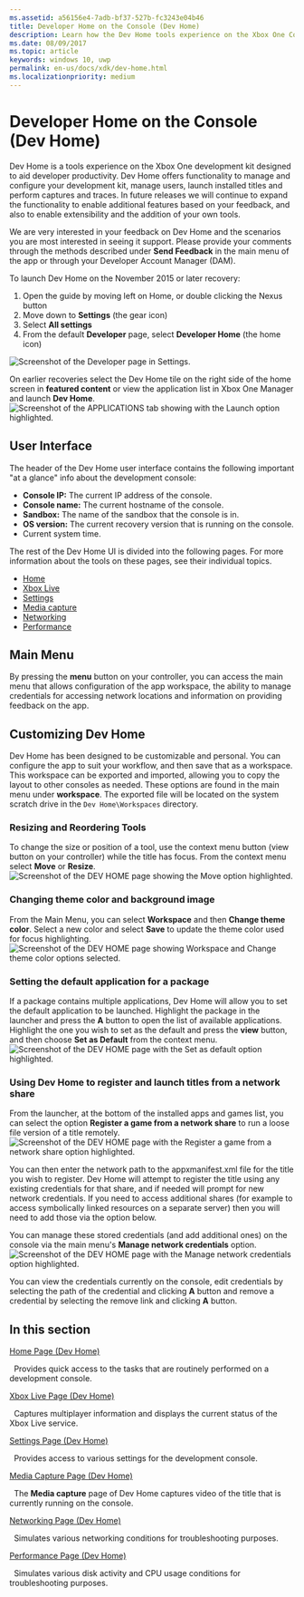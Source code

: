```yaml
---
ms.assetid: a56156e4-7adb-bf37-527b-fc3243e04b46
title: Developer Home on the Console (Dev Home)
description: Learn how the Dev Home tools experience on the Xbox One Console development kit aids developer productivity.
ms.date: 08/09/2017
ms.topic: article
keywords: windows 10, uwp
permalink: en-us/docs/xdk/dev-home.html
ms.localizationpriority: medium
---
```

# Developer Home on the Console (Dev Home)
   
  
Dev Home is a tools experience on the Xbox One development kit designed to aid developer productivity. Dev Home offers functionality to manage and configure your development kit, manage users, launch installed titles and perform captures and traces. In future releases we will continue to expand the functionality to enable additional features based on your feedback, and also to enable extensibility and the addition of your own tools.   
   
  
We are very interested in your feedback on Dev Home and the scenarios you are most interested in seeing it support. Please provide your comments through the methods described under **Send Feedback** in the main menu of the app or through your Developer Account Manager (DAM).   
   
  
To launch Dev Home on the November 2015 or later recovery:  
 
   1. Open the guide by moving left on Home, or double clicking the Nexus button  
   1. Move down to **Settings** (the gear icon)   
   1. Select **All settings**  
   1. From the default **Developer** page, select **Developer Home** (the home icon)   

 ![Screenshot of the Developer page in Settings.](images/dev_home_icons.png)   
  
On earlier recoveries select the Dev Home tile on the right side of the home screen in **featured content** or view the application list in Xbox One Manager and launch **Dev Home**.   
 ![Screenshot of the APPLICATIONS tab showing with the Launch option highlighted.](images/dev_home_1.png) 
<a id="ID4EBC"></a>

   

## User Interface  
   
  
The header of the Dev Home user interface contains the following important "at a glance" info about the development console:   
 
   *  **Console IP:** The current IP address of the console.   
   *  **Console name:** The current hostname of the console.  
   *  **Sandbox:** The name of the sandbox that the console is in.  
   *  **OS version:** The current recovery version that is running on the console.
   *  Current system time.   

   
  
The rest of the Dev Home UI is divided into the following pages. For more information about the tools on these pages, see their individual topics.   
 
   *  [Home](devhome-home.md)  
   *  [Xbox Live](devhome-live.md)  
   *  [Settings](devhome-settings.md)  
   *  [Media capture](devhome-capture.md)  
   *  [Networking](devhome-networking.md)  
   *  [Performance](devhome-performance.md)  

  
<a id="ID4EKE"></a>

   

## Main Menu  
   
  
By pressing the **menu** button on your controller, you can access the main menu that allows configuration of the app workspace, the ability to manage credentials for accessing network locations and information on providing feedback on the app.   
  
<a id="ID4EUE"></a>

## Customizing Dev Home  
   
  
Dev Home has been designed to be customizable and personal. You can configure the app to suit your workflow, and then save that as a workspace. This workspace can be exported and imported, allowing you to copy the layout to other consoles as needed. These options are found in the main menu under **workspace**. The exported file will be located on the system scratch drive in the `Dev Home\Workspaces` directory.   
 
<a id="ID4EVF"></a>

   

### Resizing and Reordering Tools  
   
  
To change the size or position of a tool, use the context menu button (view button on your controller) while the title has focus. From the context menu select **Move** or **Resize**.   
 ![Screenshot of the DEV HOME page showing the Move option highlighted.](images/dev_home_6.png)  
<a id="ID4EEG"></a>

   

### Changing theme color and background image  
   
  
From the Main Menu, you can select **Workspace** and then **Change theme color**. Select a new color and select **Save** to update the theme color used for focus highlighting.   
 ![Screenshot of the DEV HOME page showing Workspace and Change theme color options selected.](images/dev_home_7.png)  
<a id="ID4EVG"></a>

   

### Setting the default application for a package  
   
  
If a package contains multiple applications, Dev Home will allow you to set the default application to be launched. Highlight the package in the launcher and press the **A** button to open the list of available applications. Highlight the one you wish to set as the default and press the **view** button, and then choose **Set as Default** from the context menu.   
 ![Screenshot of the DEV HOME page with the Set as default option highlighted.](images/dev_home_setdefault.png)  
<a id="ID4EGH"></a>

   

### Using Dev Home to register and launch titles from a network share  
   
  
From the launcher, at the bottom of the installed apps and games list, you can select the option **Register a game from a network share** to run a loose file version of a title remotely.   
 ![Screenshot of the DEV HOME page with the Register a game from a network share option highlighted.](images/dev_home_8.png)   
  
You can then enter the network path to the appxmanifest.xml file for the title you wish to register. Dev Home will attempt to register the title using any existing credentials for that share, and if needed will prompt for new network credentials. If you need to access additional shares (for example to access symbolically linked resources on a separate server) then you will need to add those via the option below.   
   
  
You can manage these stored credentials (and add additional ones) on the console via the main menu's **Manage network credentials** option.   
 ![Screenshot of the DEV HOME page with the Manage network credentials option highlighted.](images/dev_home_9.png)   
  
You can view the credentials currently on the console, edit credentials by selecting the path of the credential and clicking **A** button and remove a credential by selecting the remove link and clicking **A** button.   
   
<a id="ID4EGAAC"></a>

   

## In this section  
  
[Home Page (Dev Home)](devhome-home.md)  


&nbsp;&nbsp;Provides quick access to the tasks that are routinely performed on a development console. 
  
  
[Xbox Live Page (Dev Home)](devhome-live.md)  


&nbsp;&nbsp;Captures multiplayer information and displays the current status of the Xbox Live service. 
  
  
[Settings Page (Dev Home)](devhome-settings.md)  


&nbsp;&nbsp;Provides access to various settings for the development console. 
  
  
[Media Capture Page (Dev Home)](devhome-capture.md)  


&nbsp;&nbsp;The **Media capture** page of Dev Home captures video of the title that is currently running on the console. 
  
  
[Networking Page (Dev Home)](devhome-networking.md)  


&nbsp;&nbsp;Simulates various networking conditions for troubleshooting purposes. 
  
  
[Performance Page (Dev Home)](devhome-performance.md)  


&nbsp;&nbsp;Simulates various disk activity and CPU usage conditions for troubleshooting purposes. 
 